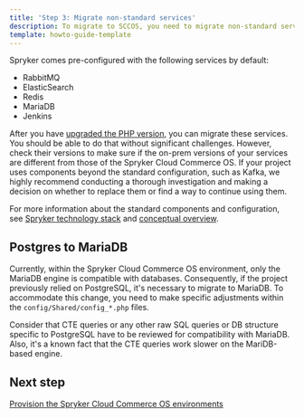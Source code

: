 ```yaml
---
title: 'Step 3: Migrate non-standard services'
description: To migrate to SCCOS, you need to migrate non-standard services.
template: howto-guide-template
---
```


Spryker comes pre-configured with the following services by default:

* RabbitMQ
* ElasticSearch
* Redis
* MariaDB
* Jenkins

After you have [upgraded the PHP version](/docs/scos/dev/migration-concepts/migrate-to-sccos/step-2-upgrade-the-php-version.html), you can migrate these services. You should be able to do that without significant challenges. However, check their versions to make sure if the on-prem versions of your services are different from those of the Spryker Cloud Commerce OS. If your project uses components beyond the standard configuration, such as Kafka, we highly recommend conducting a thorough investigation and making a decision on whether to replace them or find a way to continue using them.

For more information about the standard components and configuration, see [Spryker technology stack](/docs/scos/dev/architecture/technology-stack.html) and [conceptual overview](/docs/scos/dev/architecture/conceptual-overview.html).

## Postgres to MariaDB

Currently, within the Spryker Cloud Commerce OS environment, only the MariaDB engine is compatible with databases. Consequently, if the project previously relied on PostgreSQL, it's necessary to migrate to MariaDB. To accommodate this change, you need to make specific adjustments within the `config/Shared/config_*.php` files.

Consider that CTE queries or any other raw SQL queries or DB structure specific to PostgreSQL have to be reviewed for compatibility with MariaDB. Also, it's a known fact that the CTE queries work slower on the MariDB-based engine.

## Next step

[Provision the Spryker Cloud Commerce OS environments](/docs/scos/dev/migration-concepts/migrate-to-sccos/step-4-provision-the-sccos-environments.html)

